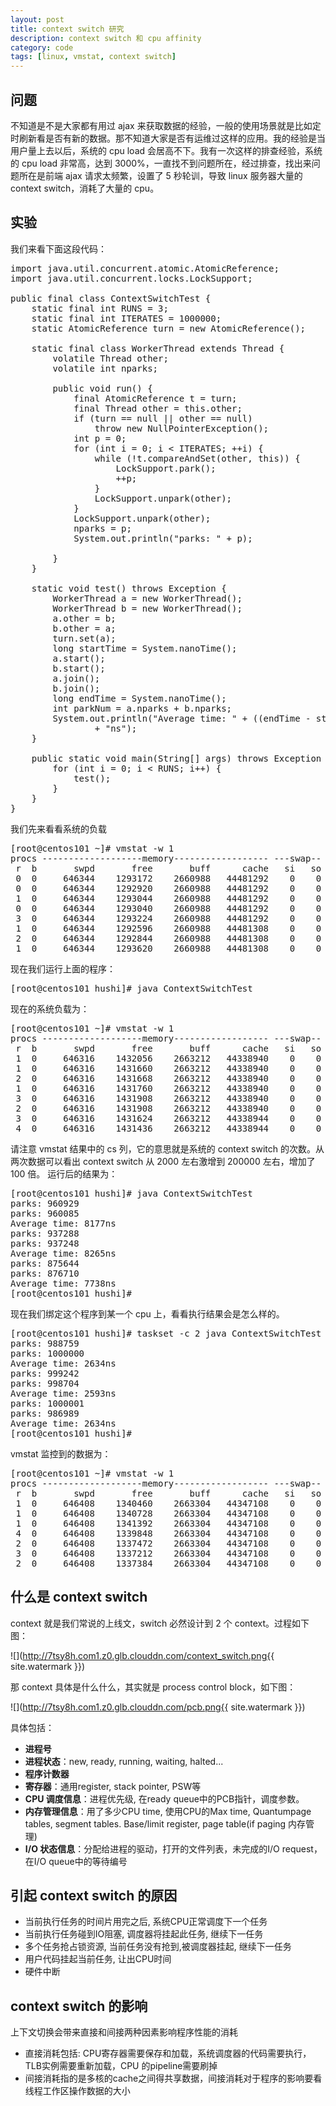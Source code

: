 ```yaml
---
layout: post
title: context switch 研究
description: context switch 和 cpu affinity
category: code
tags: [linux, vmstat, context switch]
---
```

## 问题
不知道是不是大家都有用过 ajax 来获取数据的经验，一般的使用场景就是比如定时刷新看是否有新的数据。那不知道大家是否有运维过这样的应用。我的经验是当用户量上去以后，系统的 cpu load 会居高不下。我有一次这样的排查经验，系统的 cpu load 非常高，达到 3000%，一直找不到问题所在，经过排查，找出来问题所在是前端 ajax 请求太频繁，设置了 5 秒轮训，导致 linux 服务器大量的 context switch，消耗了大量的 cpu。

## 实验
我们来看下面这段代码：

<pre>
import java.util.concurrent.atomic.AtomicReference;
import java.util.concurrent.locks.LockSupport;

public final class ContextSwitchTest {
	static final int RUNS = 3;
	static final int ITERATES = 1000000;
	static AtomicReference<Thread> turn = new AtomicReference<Thread>();

	static final class WorkerThread extends Thread {
		volatile Thread other;
		volatile int nparks;

		public void run() {
			final AtomicReference<Thread> t = turn;
			final Thread other = this.other;
			if (turn == null || other == null)
				throw new NullPointerException();
			int p = 0;
			for (int i = 0; i < ITERATES; ++i) {
				while (!t.compareAndSet(other, this)) {
					LockSupport.park();
					++p;
				}
				LockSupport.unpark(other);
			}
			LockSupport.unpark(other);
			nparks = p;
			System.out.println("parks: " + p);

		}
	}

	static void test() throws Exception {
		WorkerThread a = new WorkerThread();
		WorkerThread b = new WorkerThread();
		a.other = b;
		b.other = a;
		turn.set(a);
		long startTime = System.nanoTime();
		a.start();
		b.start();
		a.join();
		b.join();
		long endTime = System.nanoTime();
		int parkNum = a.nparks + b.nparks;
		System.out.println("Average time: " + ((endTime - startTime) / parkNum)
				+ "ns");
	}

	public static void main(String[] args) throws Exception {
		for (int i = 0; i < RUNS; i++) {
			test();
		}
	}
}
</pre>

我们先来看看系统的负载

<pre class="nowordwrap">
[root@centos101 ~]# vmstat -w 1
procs -------------------memory------------------ ---swap-- -----io---- --system-- -----cpu-------
 r  b       swpd       free       buff      cache   si   so    bi    bo   in   cs  us sy  id wa st
 0  0     646344    1293172    2660988   44481292    0    0     1    15    0    0   2  0  98  0  0
 0  0     646344    1292920    2660988   44481292    0    0     0    40 1550 1789   0  0 100  0  0
 1  0     646344    1293044    2660988   44481292    0    0     0    44 1456 2060   0  0 100  0  0
 0  0     646344    1293040    2660988   44481292    0    0     0     0 1802 2028   0  0 100  0  0
 3  0     646344    1293224    2660988   44481292    0    0     0     4 1930 2332   1  0  99  0  0
 1  0     646344    1292596    2660988   44481308    0    0     0    76 1766 2681   1  0  99  0  0
 2  0     646344    1292844    2660988   44481308    0    0     0     4 1324 1774   0  0 100  0  0
 1  0     646344    1293620    2660988   44481308    0    0     0    76 1560 2171   0  0  99  0  0
</pre>

现在我们运行上面的程序：

<pre>
[root@centos101 hushi]# java ContextSwitchTest
</pre>

现在的系统负载为：

<pre class="nowordwrap">
[root@centos101 ~]# vmstat -w 1
procs -------------------memory------------------ ---swap-- -----io---- --system-- -----cpu-------
 r  b       swpd       free       buff      cache   si   so    bi    bo   in   cs  us sy  id wa st
 1  0     646316    1432056    2663212   44338940    0    0     1    15    0    0   2  0  98  0  0
 1  0     646316    1431660    2663212   44338940    0    0     0     0 2959 213549   1  2  97  0  0
 2  0     646316    1431668    2663212   44338940    0    0     0     4 2862 211135   1  2  97  0  0
 1  0     646316    1431760    2663212   44338940    0    0     0    16 2931 211029   1  2  97  0  0
 3  0     646316    1431908    2663212   44338940    0    0     0   172 2835 209765   1  2  97  0  0
 2  0     646316    1431908    2663212   44338940    0    0     0     0 2577 241335   1  2  97  0  0
 3  0     646316    1431624    2663212   44338944    0    0     0     4 3114 279214   2  1  97  0  0
 4  0     646316    1431436    2663212   44338944    0    0     0     0 2550 278861   2  1  97  0  0
</pre>

请注意 vmstat 结果中的 cs 列，它的意思就是系统的 context switch 的次数。从两次数据可以看出 context switch 从 2000 左右激增到 200000 左右，增加了 100 倍。
运行后的结果为：

<pre>
[root@centos101 hushi]# java ContextSwitchTest
parks: 960929
parks: 960085
Average time: 8177ns
parks: 937288
parks: 937248
Average time: 8265ns
parks: 875644
parks: 876710
Average time: 7738ns
[root@centos101 hushi]#
</pre>

现在我们绑定这个程序到某一个 cpu 上，看看执行结果会是怎么样的。

<pre>
[root@centos101 hushi]# taskset -c 2 java ContextSwitchTest
parks: 988759
parks: 1000000
Average time: 2634ns
parks: 999242
parks: 998704
Average time: 2593ns
parks: 1000001
parks: 986989
Average time: 2634ns
[root@centos101 hushi]#
</pre>

vmstat 监控到的数据为：

<pre class="nowordwrap">
[root@centos101 ~]# vmstat -w 1
procs -------------------memory------------------ ---swap-- -----io---- --system-- -----cpu-------
 r  b       swpd       free       buff      cache   si   so    bi    bo   in   cs  us sy  id wa st
 1  0     646408    1340460    2663304   44347108    0    0     1    15    0    0   2  0  98  0  0
 1  0     646408    1340728    2663304   44347108    0    0     0     0 2658 393339   1  2  97  0  0
 1  0     646408    1341392    2663304   44347108    0    0     4   124 3042 391449   1  2  97  0  0
 4  0     646408    1339848    2663304   44347108    0    0     0     0 2844 395311   1  2  97  0  0
 2  0     646408    1337472    2663304   44347108    0    0     0     4 2988 392845   1  3  97  0  0
 3  0     646408    1337212    2663304   44347108    0    0     0     4 3096 396890   1  2  97  0  0
 2  0     646408    1337384    2663304   44347108    0    0     0     4 2963 396925   1  3  97  0  0
</pre>

## 什么是 context switch
context 就是我们常说的上线文，switch 必然设计到 2 个 context。过程如下图：

![](http://7tsy8h.com1.z0.glb.clouddn.com/context_switch.png{{ site.watermark }})

那 context 具体是什么什么，其实就是 process control block，如下图：

![](http://7tsy8h.com1.z0.glb.clouddn.com/pcb.png{{ site.watermark }})

具体包括：

- **进程号**
- **进程状态**：new, ready, running, waiting, halted...
- **程序计数器**
- **寄存器**：通用register, stack pointer, PSW等
- **CPU 调度信息**：进程优先级, 在ready queue中的PCB指针，调度参数。
- **内存管理信息**：用了多少CPU time, 使用CPU的Max time, Quantumpage tables, segment tables. Base/limit register, page table(if paging 内存管理)
- **I/O 状态信息**：分配给进程的驱动，打开的文件列表，未完成的I/O request，在I/O queue中的等待编号



## 引起 context switch 的原因

- 当前执行任务的时间片用完之后, 系统CPU正常调度下一个任务
- 当前执行任务碰到IO阻塞, 调度器将挂起此任务, 继续下一任务
- 多个任务抢占锁资源, 当前任务没有抢到,被调度器挂起, 继续下一任务
- 用户代码挂起当前任务, 让出CPU时间
- 硬件中断

## context switch 的影响
上下文切换会带来直接和间接两种因素影响程序性能的消耗

- 直接消耗包括: CPU寄存器需要保存和加载，系统调度器的代码需要执行，TLB实例需要重新加载，CPU 的pipeline需要刷掉
- 间接消耗指的是多核的cache之间得共享数据，间接消耗对于程序的影响要看线程工作区操作数据的大小





[-10]:    http://hushi55.github.io/  "-10"
